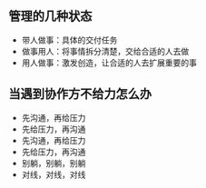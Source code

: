 ## 管理的几种状态
- 带人做事：具体的交付任务
- 做事用人：将事情拆分清楚，交给合适的人去做
- 用人做事：激发创造，让合适的人去扩展重要的事

## 当遇到协作方不给力怎么办
- 先沟通，再给压力
- 先给压力，再沟通
- 先沟通，再给压力
- 先给压力，再沟通
- 别躺，别躺，别躺
- 对线，对线，对线

